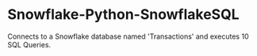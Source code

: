 # Snowflake-Python-SnowflakeSQL
Connects to a Snowflake database named 'Transactions' and executes 10 SQL Queries.  
